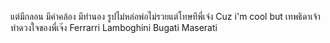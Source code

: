 แต่มีกลอน มีคำคล้อง มีทำนอง
รูปไม่หล่อพ่อไม่รวยแต่โทษทีพี่เจ๋ง
Cuz i'm cool but เทพธิดาเจ้าทำดวงใจของพี่เจ๊ง
Ferrarri Lamboghini Bugati Maserati
